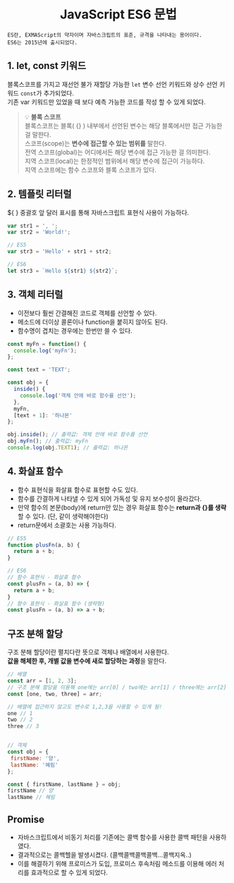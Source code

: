 # <div align="center">JavaScript ES6 문법</div>
```
ES란, EXMAScript의 약자이며 자바스크립트의 표준, 규격을 나타내는 용어이다.     
ES6는 2015년에 출시되었다.
```

## 1. let, const 키워드
블록스코프를 가지고 재선언 불가 재할당 가능한 `let` 변수 선언 키워드와 상수 선언 키워드 `const`가 추가되었다.    
기존 var 키워드만 있었을 때 보다 예측 가능한 코드를 작성 할 수 있게 되었다.

> 💡 **블록 스코프**    
블록스코프는 블록( {} ) 내부에서 선언된 변수는 해당 블록에서만 접근 가능한 걸 말한다.    
스코프(scope)는 **변수에 접근할 수 있는 범위를** 말한다.    
전역 스코프(global)는 어디에서든 해당 변수에 접근 가능한 걸 의미한다.    
지역 스코프(local)는 한정적인 범위에서 해당 변수에 접근이 가능하다.    
지역 스코프에는 함수 스코프와 블록 스코프가 있다.


## 2. 템플릿 리터럴
${ } 중괄호 앞 달러 표시를 통해 자바스크립트 표현식 사용이 가능하다.
```javascript
var str1 = ', ';
var str2 = 'World!';

// ES5
var str3 = 'Hello' + str1 + str2;

// ES6
let str3 = `Hello ${str1} ${str2}`;
```    


## 3. 객체 리터럴
* 이전보다 훨씬 간결해진 코드로 객체를 선언할 수 있다.
* 메소드에 더이상 콜론이나 function을 붙히지 않아도 된다.
* 함수명이 겹치는 경우에는 한번만 쓸 수 있다.

```javascript
const myFn = function() {
  console.log('myFn');
};

const text = 'TEXT';

const obj = {
  inside() {
    console.log('객체 안에 바로 함수를 선언');
  },
  myFn,
  [text + 1]: '하나몬'
};

obj.inside(); // 출력값: 객체 안에 바로 함수를 선언
obj.myFn(); // 출력값: myFn
console.log(obj.TEXT1); // 출력값: 하나몬
```


## 4. 화살표 함수
* 함수 표현식을 화살표 함수로 표현할 수도 있다.
* 함수를 간결하게 나타낼 수 있게 되어 가독성 및 유지 보수성이 올라갔다.
* 만약 함수의 본문(body)에 return만 있는 경우 화살표 함수는 **return과 {}를 생략**할 수 있다. (단, 같이 생략해야한다)
* return문에서 소괄호는 사용 가능하다.
```javascript
// ES5
function plusFn(a, b) { 
  return a + b; 
} 

// ES6
// 함수 표현식 - 화살표 함수
const plusFn = (a, b) => {
  return a + b;
}
// 함수 표현식 - 화살표 함수 (생략형)
const plusFn = (a, b) => a + b;
```


## 구조 분해 할당
구조 분해 할당이란 펼치다란 뜻으로 객체나 배열에서 사용한다.    
**값을 해체한 후, 개별 값을 변수에 새로 할당하는 과정**을 말한다.
```javascript
// 배열
const arr = [1, 2, 3];
// 구조 분해 할당을 이용해 one에는 arr[0] / two에는 arr[1] / three에는 arr[2] 를 할당 하였습니다.
const [one, two, three] = arr;

// 배열에 접근하지 않고도 변수로 1,2,3을 사용할 수 있게 됨!
one // 1
two // 2
three // 3


// 객체
const obj = {
 firstName: '양',
 lastName: '혜림'
};

const { firstName, lastName } = obj;
firstName // 양
lastName // 혜림
```

## Promise
* 자바스크립트에서 비동기 처리를 기존에는 콜백 함수를 사용한 콜백 패턴을 사용하였다.
* 결과적으로는 콜백헬을 발생시켰다. (콜백콜백콜백콜백...콜백지옥..)
* 이를 해결하기 위해 프로미스가 도입, 프로미스 후속처림 메소드를 이용해 에러 처리를 효과적으로 할 수 있게 되었다.